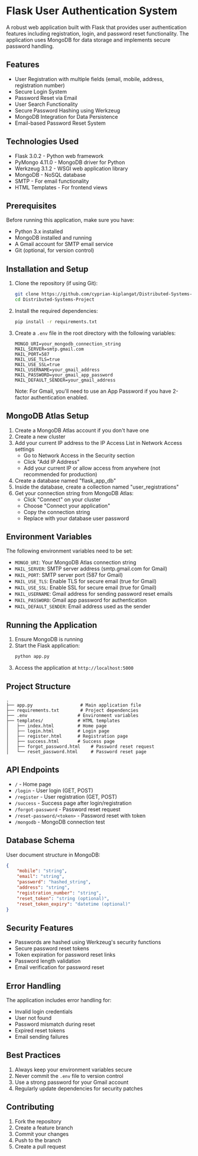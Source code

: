 # Flask User Authentication System

A robust web application built with Flask that provides user authentication features including registration, login, and password reset functionality. The application uses MongoDB for data storage and implements secure password handling.

## Features

- User Registration with multiple fields (email, mobile, address, registration number)
- Secure Login System
- Password Reset via Email
- User Search Functionality
- Secure Password Hashing using Werkzeug
- MongoDB Integration for Data Persistence
- Email-based Password Reset System

## Technologies Used

- Flask 3.0.2 - Python web framework
- PyMongo 4.11.0 - MongoDB driver for Python
- Werkzeug 3.1.2 - WSGI web application library
- MongoDB - NoSQL database
- SMTP - For email functionality
- HTML Templates - For frontend views

## Prerequisites

Before running this application, make sure you have:

- Python 3.x installed
- MongoDB installed and running
- A Gmail account for SMTP email service
- Git (optional, for version control)

## Installation and Setup

1. Clone the repository (if using Git):
   ```bash
   git clone https://github.com/cyprian-kiplangat/Distributed-Systems-Project.git
   cd Distributed-Systems-Project
   ```

2. Install the required dependencies:
   ```bash
   pip install -r requirements.txt
   ```

3. Create a `.env` file in the root directory with the following variables:
   ```
   MONGO_URI=your_mongodb_connection_string
   MAIL_SERVER=smtp.gmail.com
   MAIL_PORT=587
   MAIL_USE_TLS=true
   MAIL_USE_SSL=true
   MAIL_USERNAME=your_gmail_address
   MAIL_PASSWORD=your_gmail_app_password
   MAIL_DEFAULT_SENDER=your_gmail_address
   ```

   Note: For Gmail, you'll need to use an App Password if you have 2-factor authentication enabled.

## MongoDB Atlas Setup

1. Create a MongoDB Atlas account if you don't have one
2. Create a new cluster
3. Add your current IP address to the IP Access List in Network Access settings
   - Go to Network Access in the Security section
   - Click "Add IP Address"
   - Add your current IP or allow access from anywhere (not recommended for production)
4. Create a database named "flask_app_db"
5. Inside the database, create a collection named "user_registrations"
6. Get your connection string from MongoDB Atlas:
   - Click "Connect" on your cluster
   - Choose "Connect your application"
   - Copy the connection string
   - Replace <password> with your database user password

## Environment Variables

The following environment variables need to be set:

- `MONGO_URI`: Your MongoDB Atlas connection string
- `MAIL_SERVER`: SMTP server address (smtp.gmail.com for Gmail)
- `MAIL_PORT`: SMTP server port (587 for Gmail)
- `MAIL_USE_TLS`: Enable TLS for secure email (true for Gmail)
- `MAIL_USE_SSL`: Enable SSL for secure email (true for Gmail)
- `MAIL_USERNAME`: Gmail address for sending password reset emails
- `MAIL_PASSWORD`: Gmail app password for authentication
- `MAIL_DEFAULT_SENDER`: Email address used as the sender

## Running the Application

1. Ensure MongoDB is running
2. Start the Flask application:
   ```bash
   python app.py
   ```
3. Access the application at `http://localhost:5000`

## Project Structure

```
.
├── app.py                  # Main application file
├── requirements.txt        # Project dependencies
├── .env                   # Environment variables
├── templates/             # HTML templates
│   ├── index.html         # Home page
│   ├── login.html         # Login page
│   ├── register.html      # Registration page
│   ├── success.html       # Success page
│   ├── forgot_password.html    # Password reset request
│   └── reset_password.html     # Password reset page
```

## API Endpoints

- `/` - Home page
- `/login` - User login (GET, POST)
- `/register` - User registration (GET, POST)
- `/success` - Success page after login/registration
- `/forgot-password` - Password reset request
- `/reset-password/<token>` - Password reset with token
- `/mongodb` - MongoDB connection test

## Database Schema

User document structure in MongoDB:
```json
{
    "mobile": "string",
    "email": "string",
    "password": "hashed_string",
    "address": "string",
    "registration_number": "string",
    "reset_token": "string (optional)",
    "reset_token_expiry": "datetime (optional)"
}
```

## Security Features

- Passwords are hashed using Werkzeug's security functions
- Secure password reset tokens
- Token expiration for password reset links
- Password length validation
- Email verification for password reset

## Error Handling

The application includes error handling for:
- Invalid login credentials
- User not found
- Password mismatch during reset
- Expired reset tokens
- Email sending failures

## Best Practices

1. Always keep your environment variables secure
2. Never commit the `.env` file to version control
3. Use a strong password for your Gmail account
4. Regularly update dependencies for security patches

## Contributing

1. Fork the repository
2. Create a feature branch
3. Commit your changes
4. Push to the branch
5. Create a pull request
